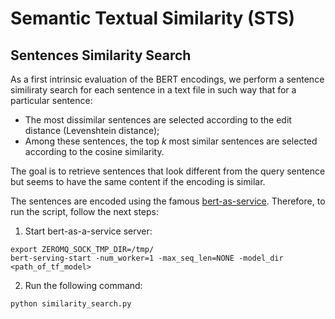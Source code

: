# Semantic Textual Similarity (STS)

## Sentences Similarity Search

As a first intrinsic evaluation of the BERT encodings, we perform a sentence similiraty search for each sentence in a text file in such way that for a particular sentence:
- The most dissimilar sentences are selected according to the edit distance (Levenshtein distance);
- Among these sentences, the top *k* most similar sentences are selected according to the cosine similarity.

The goal is to retrieve sentences that look different from the query sentence but seems to have the same content if the encoding is similar.

The sentences are encoded using the famous [bert-as-service](https://github.com/hanxiao/bert-as-service). Therefore, to run the script, follow the next steps:

1. Start bert-as-a-service server:

```
export ZEROMQ_SOCK_TMP_DIR=/tmp/
bert-serving-start -num_worker=1 -max_seq_len=NONE -model_dir <path_of_tf_model>
```

2. Run the following command:

```
python similarity_search.py
````